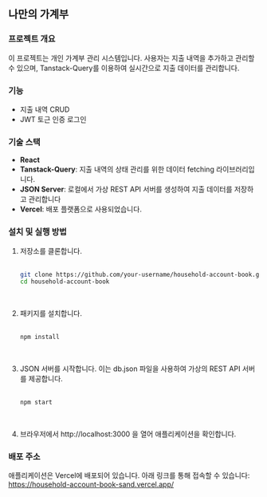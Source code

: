 ## 나만의 가계부

### 프로젝트 개요
이 프로젝트는 개인 가계부 관리 시스템입니다. 사용자는 지출 내역을 추가하고 관리할 수 있으며, Tanstack-Query를 이용하여 실시간으로 지출 데이터를 관리합니다.

### 기능
- 지출 내역 CRUD 
- JWT 토근 인증 로그인

### 기술 스택
- **React**
- **Tanstack-Query**: 지출 내역의 상태 관리를 위한 데이터 fetching 라이브러리입니다.
- **JSON Server**: 로컬에서 가상 REST API 서버를 생성하여 지출 데이터를 저장하고 관리합니다
- **Vercel**: 배포 플랫폼으로 사용되었습니다.

### 설치 및 실행 방법
1. 저장소를 클론합니다. <br />
   <br />
   ```bash
   git clone https://github.com/your-username/household-account-book.git
   cd household-account-book
   ```
  <br />

2. 패키지를 설치합니다. <br />
   <br />
   ```bash
   npm install
   ```
  <br />
  
3. JSON 서버를 시작합니다. 이는 db.json 파일을 사용하여 가상의 REST API 서버를 제공합니다. <br />
   <br />
   ```bash
   npm start
   ```
  <br />

4. 브라우저에서 http://localhost:3000 을 열어 애플리케이션을 확인합니다.
  
### 배포 주소
애플리케이션은 Vercel에 배포되어 있습니다. 아래 링크를 통해 접속할 수 있습니다:
https://household-account-book-sand.vercel.app/

